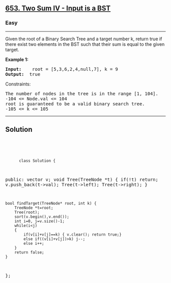 
<h2><a href="https://leetcode.com/problems/two-sum-iv-input-is-a-bst/description/">653. Two Sum IV - Input is a BST</a></h2>
<h3>Easy</h3>
<hr>
<div><p>
  Given the root of a Binary Search Tree and a target number k, return true if there exist two elements in the BST such that their sum is equal to the given target.
 </p>


<p><strong>Example 1:</strong></p>
<pre><strong>Input:</strong>    root = [5,3,6,2,4,null,7], k = 9
<strong>Output:</strong>  true
</pre>



Constraints:
<pre>
The number of nodes in the tree is in the range [1, 104].
-104 <= Node.val <= 104
root is guaranteed to be a valid binary search tree.
-105 <= k <= 105
</pre>
<hr>
 <h2><strong><b>Solution</b></strong></h2>
 <br>
 <pre>
 
          class Solution {
public:
    vector<int> v;
    void Tree(TreeNode *t)
    {
        if(!t) return;
        v.push_back(t->val);
        Tree(t->left);
        Tree(t->right);
    }
    
    bool findTarget(TreeNode* root, int k) {
        TreeNode *t=root;
        Tree(root);
        sort(v.begin(),v.end());
        int i=0, j=v.size()-1;
        while(i<j)
        {
            if(v[i]+v[j]==k) { v.clear(); return true;}
            else if((v[i]+v[j])>k) j--;
            else i++;
        }
        return false;
    }
};
         
 </pre>
 


